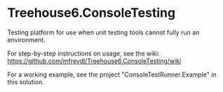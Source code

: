 Treehouse6.ConsoleTesting
=========================

Testing platform for use when unit testing tools cannot fully run an environment.

For step-by-step instructions on usage, see the wiki: https://github.com/mfreydl/Treehouse6.ConsoleTesting/wiki

For a working example, see the project "ConsoleTestRunner.Example" in this solution.



